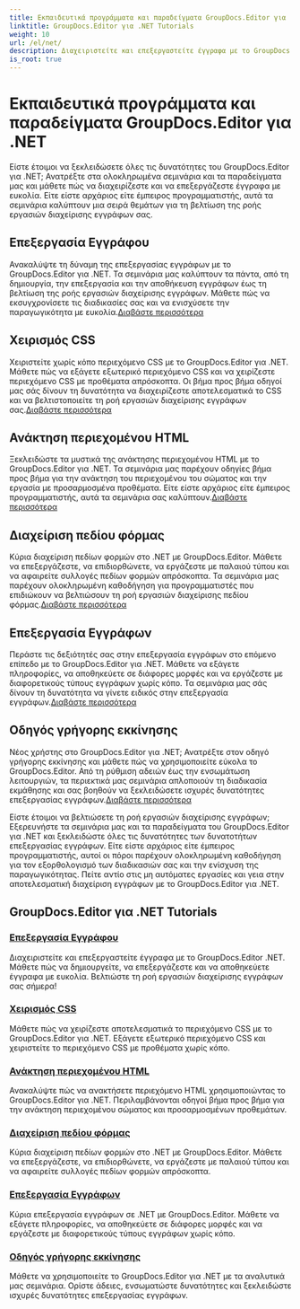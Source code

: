```yaml
---
title: Εκπαιδευτικά προγράμματα και παραδείγματα GroupDocs.Editor για .NET
linktitle: GroupDocs.Editor για .NET Tutorials
weight: 10
url: /el/net/
description: Διαχειριστείτε και επεξεργαστείτε έγγραφα με το GroupDocs.Editor .NET. Μάθετε την επεξεργασία εγγράφων, την επεξεργασία εγγράφων, την ανάκτηση περιεχομένου HTML, τη διαχείριση πεδίου φόρμας και πολλά άλλα!
is_root: true
---
```


# Εκπαιδευτικά προγράμματα και παραδείγματα GroupDocs.Editor για .NET


Είστε έτοιμοι να ξεκλειδώσετε όλες τις δυνατότητες του GroupDocs.Editor για .NET; Ανατρέξτε στα ολοκληρωμένα σεμινάρια και τα παραδείγματα μας και μάθετε πώς να διαχειρίζεστε και να επεξεργάζεστε έγγραφα με ευκολία. Είτε είστε αρχάριος είτε έμπειρος προγραμματιστής, αυτά τα σεμινάρια καλύπτουν μια σειρά θεμάτων για τη βελτίωση της ροής εργασιών διαχείρισης εγγράφων σας.

## Επεξεργασία Εγγράφου

 Ανακαλύψτε τη δύναμη της επεξεργασίας εγγράφων με το GroupDocs.Editor για .NET. Τα σεμινάρια μας καλύπτουν τα πάντα, από τη δημιουργία, την επεξεργασία και την αποθήκευση εγγράφων έως τη βελτίωση της ροής εργασιών διαχείρισης εγγράφων. Μάθετε πώς να εκσυγχρονίσετε τις διαδικασίες σας και να ενισχύσετε την παραγωγικότητα με ευκολία.[Διαβάστε περισσότερα](./document-editing/)

## Χειρισμός CSS

 Χειριστείτε χωρίς κόπο περιεχόμενο CSS με το GroupDocs.Editor για .NET. Μάθετε πώς να εξάγετε εξωτερικό περιεχόμενο CSS και να χειρίζεστε περιεχόμενο CSS με προθέματα απρόσκοπτα. Οι βήμα προς βήμα οδηγοί μας σάς δίνουν τη δυνατότητα να διαχειρίζεστε αποτελεσματικά το CSS και να βελτιστοποιείτε τη ροή εργασιών διαχείρισης εγγράφων σας.[Διαβάστε περισσότερα](./css-handling/)

## Ανάκτηση περιεχομένου HTML

Ξεκλειδώστε τα μυστικά της ανάκτησης περιεχομένου HTML με το GroupDocs.Editor για .NET. Τα σεμινάρια μας παρέχουν οδηγίες βήμα προς βήμα για την ανάκτηση του περιεχομένου του σώματος και την εργασία με προσαρμοσμένα προθέματα. Είτε είστε αρχάριος είτε έμπειρος προγραμματιστής, αυτά τα σεμινάρια σας καλύπτουν.[Διαβάστε περισσότερα](./html-content-retrieval/)

## Διαχείριση πεδίου φόρμας

 Κύρια διαχείριση πεδίων φορμών στο .NET με GroupDocs.Editor. Μάθετε να επεξεργάζεστε, να επιδιορθώνετε, να εργάζεστε με παλαιού τύπου και να αφαιρείτε συλλογές πεδίων φορμών απρόσκοπτα. Τα σεμινάρια μας παρέχουν ολοκληρωμένη καθοδήγηση για προγραμματιστές που επιδιώκουν να βελτιώσουν τη ροή εργασιών διαχείρισης πεδίου φόρμας.[Διαβάστε περισσότερα](./form-field-management/)

## Επεξεργασία Εγγράφων

 Περάστε τις δεξιότητές σας στην επεξεργασία εγγράφων στο επόμενο επίπεδο με το GroupDocs.Editor για .NET. Μάθετε να εξάγετε πληροφορίες, να αποθηκεύετε σε διάφορες μορφές και να εργάζεστε με διαφορετικούς τύπους εγγράφων χωρίς κόπο. Τα σεμινάρια μας σάς δίνουν τη δυνατότητα να γίνετε ειδικός στην επεξεργασία εγγράφων.[Διαβάστε περισσότερα](./document-processing/)

## Οδηγός γρήγορης εκκίνησης

Νέος χρήστης στο GroupDocs.Editor για .NET; Ανατρέξτε στον οδηγό γρήγορης εκκίνησης και μάθετε πώς να χρησιμοποιείτε εύκολα το GroupDocs.Editor. Από τη ρύθμιση αδειών έως την ενσωμάτωση λειτουργιών, τα περιεκτικά μας σεμινάρια απλοποιούν τη διαδικασία εκμάθησης και σας βοηθούν να ξεκλειδώσετε ισχυρές δυνατότητες επεξεργασίας εγγράφων.[Διαβάστε περισσότερα](./quick-start-guide/)

Είστε έτοιμοι να βελτιώσετε τη ροή εργασιών διαχείρισης εγγράφων; Εξερευνήστε τα σεμινάρια μας και τα παραδείγματα του GroupDocs.Editor για .NET και ξεκλειδώστε όλες τις δυνατότητες των δυνατοτήτων επεξεργασίας εγγράφων. Είτε είστε αρχάριος είτε έμπειρος προγραμματιστής, αυτοί οι πόροι παρέχουν ολοκληρωμένη καθοδήγηση για τον εξορθολογισμό των διαδικασιών σας και την ενίσχυση της παραγωγικότητας. Πείτε αντίο στις μη αυτόματες εργασίες και γεια στην αποτελεσματική διαχείριση εγγράφων με το GroupDocs.Editor για .NET.
## GroupDocs.Editor για .NET Tutorials 
### [Επεξεργασία Εγγράφου](./document-editing/)
Διαχειριστείτε και επεξεργαστείτε έγγραφα με το GroupDocs.Editor .NET. Μάθετε πώς να δημιουργείτε, να επεξεργάζεστε και να αποθηκεύετε έγγραφα με ευκολία. Βελτιώστε τη ροή εργασιών διαχείρισης εγγράφων σας σήμερα!
### [Χειρισμός CSS](./css-handling/)
Μάθετε πώς να χειρίζεστε αποτελεσματικά το περιεχόμενο CSS με το GroupDocs.Editor για .NET. Εξάγετε εξωτερικό περιεχόμενο CSS και χειριστείτε το περιεχόμενο CSS με προθέματα χωρίς κόπο.
### [Ανάκτηση περιεχομένου HTML](./html-content-retrieval/)
Ανακαλύψτε πώς να ανακτήσετε περιεχόμενο HTML χρησιμοποιώντας το GroupDocs.Editor για .NET. Περιλαμβάνονται οδηγοί βήμα προς βήμα για την ανάκτηση περιεχομένου σώματος και προσαρμοσμένων προθεμάτων.
### [Διαχείριση πεδίου φόρμας](./form-field-management/)
Κύρια διαχείριση πεδίων φορμών στο .NET με GroupDocs.Editor. Μάθετε να επεξεργάζεστε, να επιδιορθώνετε, να εργάζεστε με παλαιού τύπου και να αφαιρείτε συλλογές πεδίων φορμών απρόσκοπτα.
### [Επεξεργασία Εγγράφων](./document-processing/)
Κύρια επεξεργασία εγγράφων σε .NET με GroupDocs.Editor. Μάθετε να εξάγετε πληροφορίες, να αποθηκεύετε σε διάφορες μορφές και να εργάζεστε με διαφορετικούς τύπους εγγράφων χωρίς κόπο.
### [Οδηγός γρήγορης εκκίνησης](./quick-start-guide/)
Μάθετε να χρησιμοποιείτε το GroupDocs.Editor για .NET με τα αναλυτικά μας σεμινάρια. Ορίστε άδειες, ενσωματώστε δυνατότητες και ξεκλειδώστε ισχυρές δυνατότητες επεξεργασίας εγγράφων.